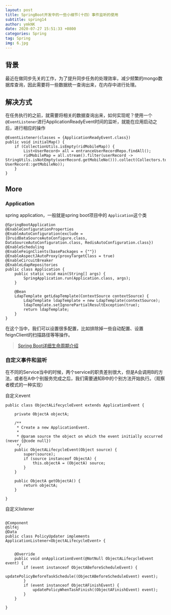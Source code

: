```yaml
---
layout: post
title: SpringBoot开发中的一些小细节(十四）事件监听的使用
subtitle: spring14
author: ymkNK
date: 2020-07-27 15:51:33 +0800
categories: Spring
tag: Spring
img: 6.jpg
---
```

## 背景
最近在做同步先关的工作，为了提升同步任务的处理效率，减少频繁的mongo数据库查询，因此需要将一些数据统一查询出来，在内存中进行处理。

## 解决方式
在任务执行的之前，就需要将相关的数据查询出来，如何实现呢？使用一个`@EventListener`进行ApplicationReadyEvent时间的监听，就能在应用启动之后，进行相应的操作
```
@EventListener(classes = {ApplicationReadyEvent.class})
public void initialMap() {
    if (CollectionUtils.isEmpty(ridMobileMap)) {
        List<UserRecord> all = entranceUserRecordRepo.findAll();
        ridMobileMap = all.stream().filter(userRecord -> StringUtils.isNotEmpty(userRecord.getMobileNo())).collect(Collectors.toMap(UserRecord::getRid, UserRecord::getMobileNo));
    }
}
```

## More

### Application
spring application，一般就是spring boot项目中的 `Application`这个类

```
@SpringBootApplication
@EnableConfigurationProperties
@EnableAutoConfiguration(exclude = {DruidDataSourceAutoConfigure.class, DataSourceAutoConfiguration.class, RedisAutoConfiguration.class})
@EnableScheduling
@EnableFeignClients(basePackages = {""})
@EnableAspectJAutoProxy(proxyTargetClass = true)
@EnableCircuitBreaker
@EnableLdapRepositories
public class Application {
    public static void main(String[] args) {
        SpringApplication.run(Application.class, args);
    }

    @Bean
    LdapTemplate getLdapTemplate(ContextSource contextSource) {
        LdapTemplate ldapTemplate = new LdapTemplate(contextSource);
        ldapTemplate.setIgnorePartialResultException(true);
        return ldapTemplate;
    }
}

```

在这个当中，我们可以设置很多配置，比如排除掉一些自动配置、设置feignClient的扫描路径等等操作。

>[Spring Boot详细生命周期介绍](https://zhuanlan.zhihu.com/p/130309481)

### 自定义事件和监听

在不同的Service当中的时候，两个service的职责差别很大，但是A会调用B的方法，或者在A中个别服务完成之后，我们需要通知B中的个别方法开始执行。（观察者模式的一种实现）

自定义event

```
public class ObjectALifecycleEvent extends ApplicationEvent {

    private ObjectA objectA;

    /**
     * Create a new ApplicationEvent.
     *
     * @param source the object on which the event initially occurred (never {@code null})
     */
    public ObjectALifecycleEvent(Object source) {
        super(source);
        if (source instanceof ObjectA) {
            this.objectA = (ObjectA) source;
        }
    }

    public ObjectA getObjectA() {
        return objectA;
    }

}

```

自定义listener

```

@Component
@Slf4j
@Data
public class PolicyUpdater implements ApplicationListener<ObjectALifecycleEvent> {

 
    @Override
    public void onApplicationEvent(@NotNull ObjectALifecycleEvent event) {
        if (event instanceof ObjectABeforeScheduleEvent) {
            updatePolicyBeforeTaskSchedule((ObjectABeforeScheduleEvent) event);
        }
        if (event instanceof ObjectAFinishEvent) {
            updatePolicyWhenTaskFinish((ObjectAFinishEvent) event);
        }
    }
    
}
```